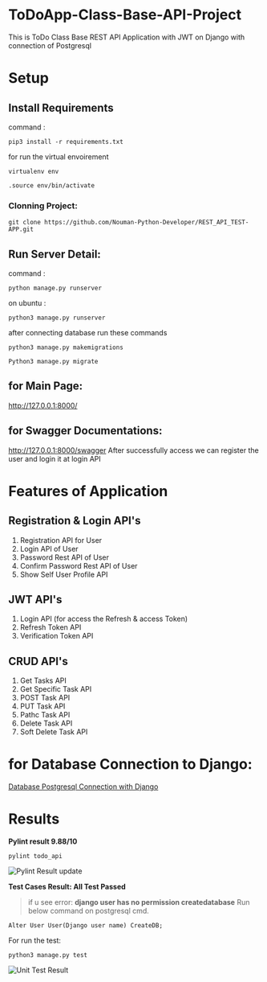 # ToDoApp-Class-Base-API-Project
This is ToDo Class Base REST API Application with JWT on Django with connection of Postgresql

# Setup

## Install Requirements 
 command : 
 ``` 
 pip3 install -r requirements.txt 
 ```
for run the virtual envoirement 

``` 
virtualenv env 
```
``` 
.source env/bin/activate 
```

### Clonning Project:

``` 
git clone https://github.com/Nouman-Python-Developer/REST_API_TEST-APP.git 
```

## Run Server Detail:
 command : 
 ``` 
 python manage.py runserver 
 ``` 
 on ubuntu : 
 ``` 
 python3 manage.py runserver 
 ```
 
 
 after connecting database run these commands
 ``` 
 python3 manage.py makemigrations 
 ```
 ``` 
 Python3 manage.py migrate  
 ```
 
 ## for Main Page:
 http://127.0.0.1:8000/
 
 ## for Swagger Documentations:
 http://127.0.0.1:8000/swagger
 After successfully access we can register the user and login it at login API
 
 # Features of Application
 
 ## Registration & Login API's
 
 1. Registration API for User
 2. Login API of User
 3. Password Rest API of User
 4. Confirm Password Rest API of User
 5. Show Self User Profile API
 
  ## JWT API's 
  
 1. Login API (for access the Refresh & access Token)
 2. Refresh Token API
 3. Verification Token API
 
  ## CRUD API's 
  
 1. Get Tasks API
 2. Get Specific Task API
 3. POST Task API
 4. PUT Task API
 5. Pathc Task API
 6. Delete Task API
 7. Soft Delete Task API
 
 
 # for Database Connection to Django:
 
 [Database Postgresql Connection with Django](https://stackpython.medium.com/how-to-start-django-project-with-a-database-postgresql-aaa1d74659d8)
 
 # Results
 **Pylint result 9.88/10**
  ```
 pylint todo_api
 ```
 
![Pylint Result update](https://user-images.githubusercontent.com/93263475/143591318-17b5d949-65a3-4bba-98f5-aa76d3ba2f90.png)

 
 **Test Cases Result: All Test Passed**
 
 > if u see error:
 **django user has no permission createdatabase** Run below command on postgresql cmd.
 ```
 Alter User User(Django user name) CreateDB;
 ```
 
 For run the test:
 ```
 python3 manage.py test
 ```
 
![Unit Test Result](https://user-images.githubusercontent.com/93263475/143591287-ca2474ee-1000-4801-b612-633dfffcf46e.png)


 
 
